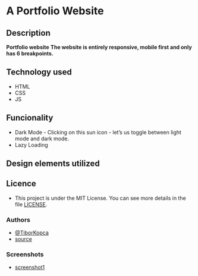 # A Portfolio Website

## Description
**Portfolio website**
**The website is entirely responsive, mobile first and only has 6 breakpoints.**

## Technology used
- HTML 
- CSS 
- JS

## Funcionality
- Dark Mode - Clicking on this sun icon - let’s us toggle between light mode and dark mode.
- Lazy Loading

## Design elements utilized

## Licence
- This project is under the MIT License. You can see more details in the file  [LICENSE](LICENSE).

### Authors
- [@TiborKopca](https://github.com/TiborKopca)
- [source](https://github.com/RamziBach/Building-a-portfolio-website)

### Screenshots
- [screenshot1](/public/screenshots/Screenshot1.png)
